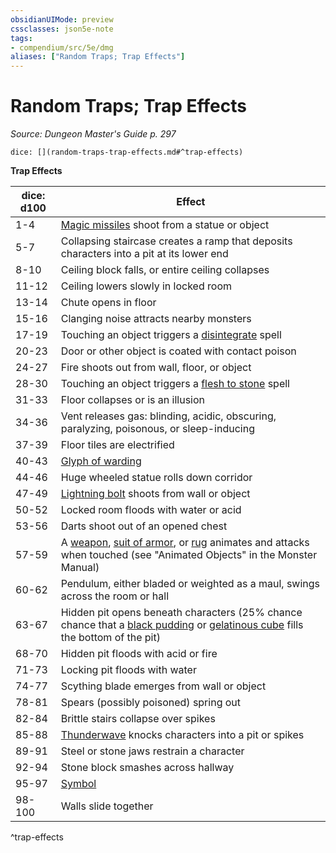 ```yaml
---
obsidianUIMode: preview
cssclasses: json5e-note
tags:
- compendium/src/5e/dmg
aliases: ["Random Traps; Trap Effects"]
---
```

# Random Traps; Trap Effects
*Source: Dungeon Master's Guide p. 297* 

`dice: [](random-traps-trap-effects.md#^trap-effects)`

**Trap Effects**

| dice: d100 | Effect |
|------------|--------|
| 1-4 | [Magic missiles](magic-missile.md) shoot from a statue or object |
| 5-7 | Collapsing staircase creates a ramp that deposits characters into a pit at its lower end |
| 8-10 | Ceiling block falls, or entire ceiling collapses |
| 11-12 | Ceiling lowers slowly in locked room |
| 13-14 | Chute opens in floor |
| 15-16 | Clanging noise attracts nearby monsters |
| 17-19 | Touching an object triggers a [disintegrate](disintegrate.md) spell |
| 20-23 | Door or other object is coated with contact poison |
| 24-27 | Fire shoots out from wall, floor, or object |
| 28-30 | Touching an object triggers a [flesh to stone](flesh-to-stone.md) spell |
| 31-33 | Floor collapses or is an illusion |
| 34-36 | Vent releases gas: blinding, acidic, obscuring, paralyzing, poisonous, or sleep-inducing |
| 37-39 | Floor tiles are electrified |
| 40-43 | [Glyph of warding](glyph-of-warding.md) |
| 44-46 | Huge wheeled statue rolls down corridor |
| 47-49 | [Lightning bolt](lightning-bolt.md) shoots from wall or object |
| 50-52 | Locked room floods with water or acid |
| 53-56 | Darts shoot out of an opened chest |
| 57-59 | A [weapon](b_flying-sword.md), [suit of armor](b_animated-armor.md), or [rug](b_rug-of-smothering.md) animates and attacks when touched (see "Animated Objects" in the Monster Manual) |
| 60-62 | Pendulum, either bladed or weighted as a maul, swings across the room or hall |
| 63-67 | Hidden pit opens beneath characters (25% chance chance that a [black pudding](b_black-pudding.md) or [gelatinous cube](b_gelatinous-cube.md) fills the bottom of the pit) |
| 68-70 | Hidden pit floods with acid or fire |
| 71-73 | Locking pit floods with water |
| 74-77 | Scything blade emerges from wall or object |
| 78-81 | Spears (possibly poisoned) spring out |
| 82-84 | Brittle stairs collapse over spikes |
| 85-88 | [Thunderwave](thunderwave.md) knocks characters into a pit or spikes |
| 89-91 | Steel or stone jaws restrain a character |
| 92-94 | Stone block smashes across hallway |
| 95-97 | [Symbol](symbol.md) |
| 98-100 | Walls slide together |
^trap-effects